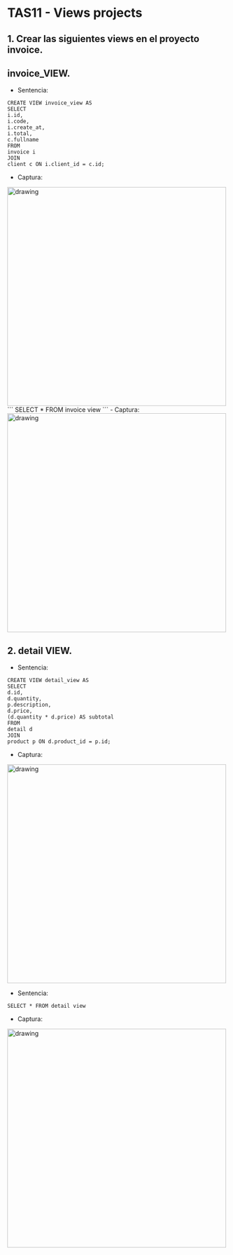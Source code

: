 # TAS11 - Views projects
## 1. Crear las siguientes views en el proyecto invoice.
## invoice_VIEW.
  - Sentencia:
  ```
  CREATE VIEW invoice_view AS
  SELECT
  i.id,
  i.code,
  i.create_at,
  i.total,
  c.fullname
  FROM 
  invoice i
  JOIN 
  client c ON i.client_id = c.id;
  ```
  - Captura:

<img src="./capturas_tas11/view01.jpg" alt="drawing" width="500"/>
  ```
  SELECT * FROM invoice view
  ```
  - Captura:

<img src="./capturas_tas11/view02.jpg" alt="drawing" width="500"/>

## 2. detail VIEW.
  - Sentencia:
  ```
  CREATE VIEW detail_view AS
  SELECT 
  d.id,
  d.quantity,
  p.description,
  d.price,
  (d.quantity * d.price) AS subtotal
  FROM 
  detail d
  JOIN 
  product p ON d.product_id = p.id;

  ```
  - Captura:

<img src="./capturas_tas11/view03.jpg" alt="drawing" width="500"/>

  - Sentencia:
  ```
  SELECT * FROM detail view

  ```
  - Captura:
<img src="./capturas_tas11/view04.jpg" alt="drawing" width="500"/>